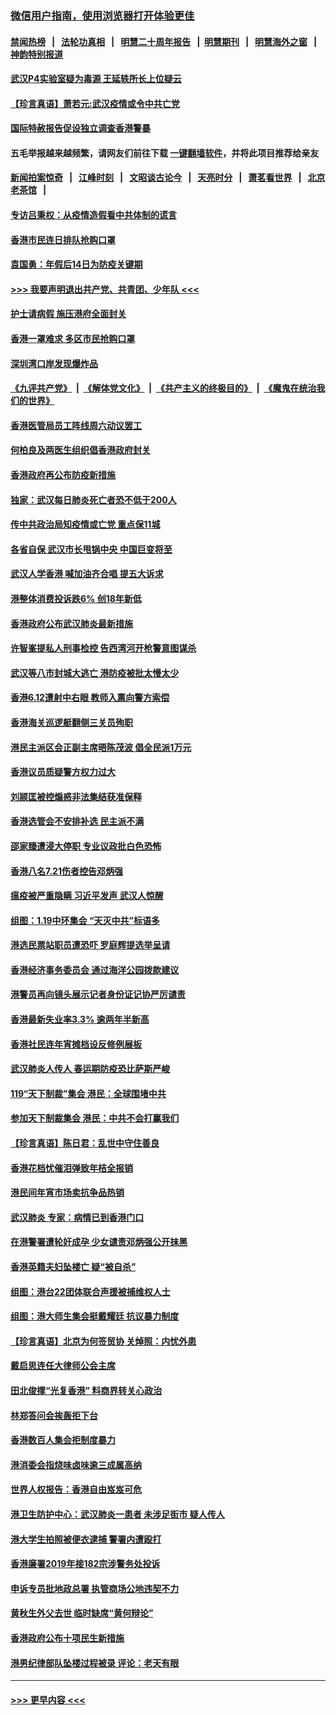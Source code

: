 ### [微信用户指南，使用浏览器打开体验更佳](https://github.com/gfw-breaker/banned-news1/blob/master/indexes/wechat-guide.md?t=0)
#### [禁闻热榜](热点新闻.md?t=0)  &nbsp;&nbsp;|&nbsp;&nbsp; [法轮功真相](https://github.com/gfw-breaker/truth/blob/master/README.md?t=0) &nbsp;&nbsp;|&nbsp;&nbsp; [明慧二十周年报告](https://github.com/gfw-breaker/mh-reports/blob/master/README.md?t=0) &nbsp;&nbsp;|&nbsp;&nbsp;[明慧期刊](https://github.com/gfw-breaker/mh-qikan) &nbsp;&nbsp;|&nbsp;&nbsp; [明慧海外之窗](https://github.com/gfw-breaker/mh-news/blob/master/README.md?t=0) &nbsp;&nbsp;|&nbsp;&nbsp; [神韵特别报道](https://github.com/gfw-breaker/mh-news/blob/master/shenyun.md?t=0)
#### [武汉P4实验室疑为毒源 王延轶所长上位疑云](../pages/nsc415/n11835543.md?t=02030811) 
#### [【珍言真语】萧若元:武汉疫情或令中共亡党](../pages/nsc415/n11829394.md?t=02030811) 
#### [国际特赦报告促设独立调查香港警暴](../pages/nsc415/n11833845.md?t=02030811) 
#### 五毛举报越来越频繁，请网友们前往下载 [一键翻墙软件](https://github.com/gfw-breaker/ssr-accounts)，并将此项目推荐给亲友
#### [新闻拍案惊奇](https://github.com/gfw-breaker/banned-news1/blob/master/pages/link4.md) &nbsp;&nbsp;|&nbsp;&nbsp; [江峰时刻](https://github.com/gfw-breaker/banned-news1/blob/master/pages/link4.md) &nbsp;&nbsp;|&nbsp;&nbsp; [文昭谈古论今](https://github.com/gfw-breaker/banned-news1/blob/master/pages/link4.md) &nbsp;&nbsp;|&nbsp;&nbsp; [天亮时分](https://github.com/gfw-breaker/banned-news1/blob/master/pages/link4.md) &nbsp;&nbsp;|&nbsp;&nbsp; [萧茗看世界](https://github.com/gfw-breaker/banned-news1/blob/master/pages/link4.md) &nbsp;&nbsp;|&nbsp;&nbsp; [北京老茶馆](https://github.com/gfw-breaker/banned-news1/blob/master/pages/link4.md) &nbsp;&nbsp;|&nbsp;&nbsp; 
#### [专访吕秉权：从疫情造假看中共体制的谎言](../pages/nsc415/n11833813.md?t=02030811) 
#### [香港市民连日排队抢购口罩](../pages/nsc415/n11833794.md?t=02030811) 
#### [袁国勇：年假后14日为防疫关键期](../pages/nsc415/n11831088.md?t=02030811) 
#### [>>> 我要声明退出共产党、共青团、少年队 <<<](https://github.com/begood0513/goodnews/blob/master/quit/letter.md) 
#### [护士请病假 施压港府全面封关](../pages/nsc415/n11831030.md?t=02030811) 
#### [香港一罩难求 多区市民抢购口罩](../pages/nsc415/n11831002.md?t=02030811) 
#### [深圳湾口岸发现爆炸品](../pages/nsc415/n11828802.md?t=02030811) 
#### [《九评共产党》](https://github.com/begood0513/9ping.md/blob/master/README.md) &nbsp;|&nbsp; [《解体党文化》](../../../../jtdwh.md/blob/master/README.md)  &nbsp;|&nbsp; [《共产主义的终极目的》](../../../../gczydzjmd.md/blob/master/README.md) &nbsp;|&nbsp; [《魔鬼在统治我们的世界》](../../../../mgztzwmdsj.md/blob/master/README.md) 
#### [香港医管局员工阵线周六动议罢工](../pages/nsc415/n11828762.md?t=02030811) 
#### [何柏良及两医生组织倡香港政府封关](../pages/nsc415/n11828749.md?t=02030811) 
#### [香港政府再公布防疫新措施](../pages/nsc415/n11828716.md?t=02030811) 
#### [独家：武汉每日肺炎死亡者恐不低于200人](../pages/nsc415/n11828240.md?t=02030811) 
#### [传中共政治局知疫情或亡党 重点保11城](../pages/nsc415/n11828145.md?t=02030811) 
#### [各省自保 武汉市长甩锅中央 中国巨变将至](../pages/nsc415/n11828021.md?t=02030811) 
#### [武汉人学香港 喊加油齐合唱 提五大诉求](../pages/nsc415/n11827046.md?t=02030811) 
#### [港整体消费投诉跌6% 创18年新低](../pages/nsc415/n11817280.md?t=02030811) 
#### [香港政府公布武汉肺炎最新措施](../pages/nsc415/n11817152.md?t=02030811) 
#### [许智峯提私人刑事检控 告西湾河开枪警意图谋杀](../pages/nsc415/n11817132.md?t=02030811) 
#### [武汉等八市封城大逃亡 港防疫被批太慢太少](../pages/nsc415/n11817058.md?t=02030811) 
#### [香港6.12遭射中右眼 教师入禀向警方索偿](../pages/nsc415/n11814678.md?t=02030811) 
#### [香港海关巡逻艇翻侧三关员殉职](../pages/nsc415/n11814604.md?t=02030811) 
#### [港民主派区会正副主席晤陈茂波 倡全民派1万元](../pages/nsc415/n11814582.md?t=02030811) 
#### [香港议员质疑警方权力过大](../pages/nsc415/n11814560.md?t=02030811) 
#### [刘颕匡被控煽惑非法集结获准保释](../pages/nsc415/n11811727.md?t=02030811) 
#### [香港选管会不安排补选 民主派不满](../pages/nsc415/n11811691.md?t=02030811) 
#### [邵家臻遭浸大停职 专业议政批白色恐怖](../pages/nsc415/n11811670.md?t=02030811) 
#### [香港八名7.21伤者控告邓炳强](../pages/nsc415/n11811623.md?t=02030811) 
#### [瘟疫被严重隐瞒 习近平发声 武汉人惊醒](../pages/nsc415/n11811186.md?t=02030811) 
#### [组图：1.19中环集会 “天灭中共”标语多](../pages/nsc415/n11809514.md?t=02030811) 
#### [港选民票站职员遭恐吓 罗庭辉提选举呈请](../pages/nsc415/n11808914.md?t=02030811) 
#### [香港经济事务委员会 通过海洋公园拨款建议](../pages/nsc415/n11808906.md?t=02030811) 
#### [港警员再向镜头展示记者身份证记协严厉谴责](../pages/nsc415/n11808888.md?t=02030811) 
#### [香港最新失业率3.3% 逾两年半新高](../pages/nsc415/n11808887.md?t=02030811) 
#### [香港社民连年宵摊档设反修例展板](../pages/nsc415/n11808857.md?t=02030811) 
#### [武汉肺炎人传人 春运期防疫恐比萨斯严峻](../pages/nsc415/n11808739.md?t=02030811) 
#### [119“天下制裁”集会 港民：全球围堵中共](../pages/nsc415/n11806318.md?t=02030811) 
#### [参加天下制裁集会 港民：中共不会打赢我们](../pages/nsc415/n11806596.md?t=02030811) 
#### [【珍言真语】陈日君：乱世中守住善良](../pages/nsc415/n11806247.md?t=02030811) 
#### [香港花档忧催泪弹致年桔全报销](../pages/nsc415/n11806130.md?t=02030811) 
#### [港民间年宵市场卖抗争品热销](../pages/nsc415/n11806073.md?t=02030811) 
#### [武汉肺炎 专家：病情已到香港门口](../pages/nsc415/n11806020.md?t=02030811) 
#### [在港警署遭轮奸成孕 少女谴责邓炳强公开抹黑](../pages/nsc415/n11805981.md?t=02030811) 
#### [香港英籍夫妇坠楼亡 疑“被自杀”](../pages/nsc415/n11805937.md?t=02030811) 
#### [组图：港台22团体联合声援被捕维权人士](../pages/nsc415/n11801834.md?t=02030811) 
#### [组图：港大师生集会挺戴耀廷 抗议暴力制度](../pages/nsc415/n11799298.md?t=02030811) 
#### [【珍言真语】北京为何签贸协 关焯照：内忧外患](../pages/nsc415/n11799790.md?t=02030811) 
#### [戴启思连任大律师公会主席](../pages/nsc415/n11799306.md?t=02030811) 
#### [田北俊撑“光复香港” 料商界转关心政治](../pages/nsc415/n11799287.md?t=02030811) 
#### [林郑答问会挨轰拒下台](../pages/nsc415/n11799261.md?t=02030811) 
#### [香港数百人集会拒制度暴力](../pages/nsc415/n11796941.md?t=02030811) 
#### [港消委会指烧味卤味逾三成属高纳](../pages/nsc415/n11796815.md?t=02030811) 
#### [世界人权报告：香港自由岌岌可危](../pages/nsc415/n11796873.md?t=02030811) 
#### [港卫生防护中心：武汉肺炎一患者 未涉足街市 疑人传人](../pages/nsc415/n11796789.md?t=02030811) 
#### [港大学生拍照被便衣逮捕 警署内遭殴打](../pages/nsc415/n11794174.md?t=02030811) 
#### [香港廉署2019年接182宗涉警务处投诉](../pages/nsc415/n11793899.md?t=02030811) 
#### [申诉专员批地政总署 执管商场公地违契不力](../pages/nsc415/n11793854.md?t=02030811) 
#### [黄秋生外父去世 临时缺席“黄何辩论”](../pages/nsc415/n11793859.md?t=02030811) 
#### [香港政府公布十项民生新措施](../pages/nsc415/n11793826.md?t=02030811) 
#### [港男纪律部队坠楼过程被录 评论：老天有眼](../pages/nsc415/n11793546.md?t=02030811) 

----
#### [ >>> 更早内容 <<< ](../indexes/nsc415-earlier.md)
